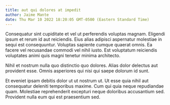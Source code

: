 ```yaml
---
title: aut qui dolores at impedit
author: Jaime Mante
date: Thu Mar 10 2022 18:20:05 GMT-0500 (Eastern Standard Time)
---
```

Consequatur sint cupiditate et vel ut perferendis voluptas magnam. Eligendi ipsum et rerum id aut reiciendis. Eius alias adipisci aspernatur molestiae in sequi est consequuntur. Voluptas sapiente cumque quaerat omnis. Ea facere vel recusandae commodi vel nihil iusto. Est voluptatum reiciendis voluptates animi quis magni tenetur minima architecto.

 Nihil et nostrum nulla quo distinctio quo dolores. Alias dolor delectus aut provident esse. Omnis asperiores qui nisi qui saepe dolorum id sunt.

 Et eveniet ipsam debitis dolor ut ut nostrum ut. Ut esse quia nihil aut consequatur deleniti temporibus maxime. Cum qui quia neque repudiandae quam. Molestiae reprehenderit excepturi neque doloribus accusantium sed. Provident nulla eum qui est praesentium sed.